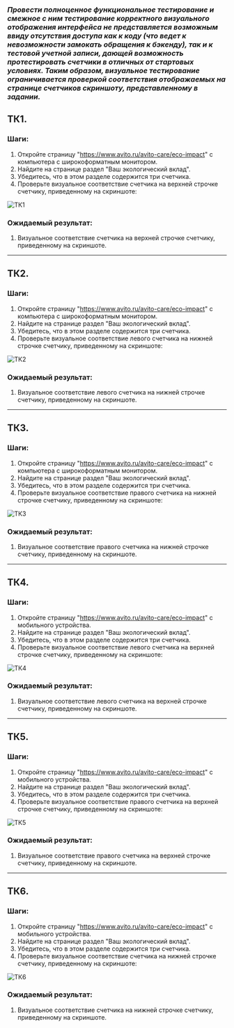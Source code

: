 ### *Провести полноценное функциональное тестирование и смежное с ним тестирование корректного визуального отображения интерфейса не представляется возможным ввиду отсутствия доступа как к коду (что ведет к невозможности замокать обращения к бэкенду), так и к тестовой учетной записи, дающей возможность протестировать счетчики в отличных от стартовых условиях. Таким образом, визуальное тестирование ограничивается проверкой соответствия отображаемых на странице счетчиков скриншоту, представленному в задании.*

## ТК1.
### Шаги:
1. Откройте страницу "https://www.avito.ru/avito-care/eco-impact" с компьютера с широкоформатным монитором.
2. Найдите на странице раздел "Ваш экологический вклад".
3. Убедитесь, что в этом разделе содержится три счетчика. 
4. Проверьте визуальное соответствие счетчика на верхней строчке счетчику, приведенному на скриншоте:
   
![ТК1](https://github.com/st-isk/avitoQA-trainee-test/assets/69770361/f7621c04-a55e-455f-8da4-7c46b954649f)

### Ожидаемый результат:
1. Визуальное соответствие счетчика на верхней строчке счетчику, приведенному на скриншоте.

<hr/>

## ТК2.
### Шаги:
1. Откройте страницу "https://www.avito.ru/avito-care/eco-impact" с компьютера с широкоформатным монитором.
2. Найдите на странице раздел "Ваш экологический вклад".
3. Убедитесь, что в этом разделе содержится три счетчика. 
4. Проверьте визуальное соответствие левого счетчика на нижней строчке счетчику, приведенному на скриншоте:
   
![ТК2](https://github.com/st-isk/avitoQA-trainee-test/assets/69770361/b3add4a5-d3dc-4a58-aac7-b2baab98b317)

### Ожидаемый результат:
1. Визуальное соответствие левого счетчика на нижней строчке счетчику, приведенному на скриншоте.

<hr/>

## ТК3.
### Шаги:
1. Откройте страницу "https://www.avito.ru/avito-care/eco-impact" с компьютера с широкоформатным монитором.
2. Найдите на странице раздел "Ваш экологический вклад".
3. Убедитесь, что в этом разделе содержится три счетчика. 
4. Проверьте визуальное соответствие правого счетчика на нижней строчке счетчику, приведенному на скриншоте:
   
![ТК3](https://github.com/st-isk/avitoQA-trainee-test/assets/69770361/7de992aa-e4df-4b1b-bfab-17dd2af813f3)

### Ожидаемый результат:
1. Визуальное соответствие правого счетчика на нижней строчке счетчику, приведенному на скриншоте.

<hr/>

## ТК4.
### Шаги:
1. Откройте страницу "https://www.avito.ru/avito-care/eco-impact" с мобильного устройства.
2. Найдите на странице раздел "Ваш экологический вклад".
3. Убедитесь, что в этом разделе содержится три счетчика. 
4. Проверьте визуальное соответствие левого счетчика на верхней строчке счетчику, приведенному на скриншоте:
   
![ТК4](https://github.com/st-isk/avitoQA-trainee-test/assets/69770361/65cfb990-c695-468f-905e-4c1083b21331)

### Ожидаемый результат:
1. Визуальное соответствие левого счетчика на верхней строчке счетчику, приведенному на скриншоте.

<hr/>

## ТК5.
### Шаги:
1. Откройте страницу "https://www.avito.ru/avito-care/eco-impact" с мобильного устройства.
2. Найдите на странице раздел "Ваш экологический вклад".
3. Убедитесь, что в этом разделе содержится три счетчика. 
4. Проверьте визуальное соответствие правого счетчика на верхней строчке счетчику, приведенному на скриншоте:
   
![ТК5](https://github.com/st-isk/avitoQA-trainee-test/assets/69770361/e8895107-b6e9-40a1-b6ff-c3ed98d140eb)

### Ожидаемый результат:
1. Визуальное соответствие правого счетчика на верхней строчке счетчику, приведенному на скриншоте.

<hr/>

## ТК6.
### Шаги:
1. Откройте страницу "https://www.avito.ru/avito-care/eco-impact" с мобильного устройства.
2. Найдите на странице раздел "Ваш экологический вклад".
3. Убедитесь, что в этом разделе содержится три счетчика. 
4. Проверьте визуальное соответствие счетчика на нижней строчке счетчику, приведенному на скриншоте:
   
![ТК6](https://github.com/st-isk/avitoQA-trainee-test/assets/69770361/a5f8c1ab-29a0-45f1-895b-dcde2433bcc6)

### Ожидаемый результат:
1. Визуальное соответствие счетчика на нижней строчке счетчику, приведенному на скриншоте.
